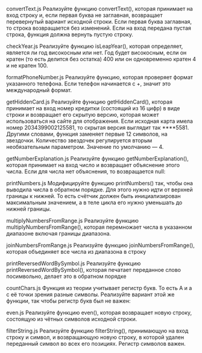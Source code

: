 convertText.js 
Реализуйте функцию convertText(), которая принимает на вход строку и, если первая буква не заглавная, возвращает перевернутый вариант исходной строки. Если первая буква заглавная, то строка возвращается без изменений. Если на вход передана пустая строка, функция должна вернуть пустую строку.

checkYear.js 
Реализуйте функцию isLeapYear(), которая определяет, является ли год високосным или нет. Год будет високосным, если он кратен (то есть делится без остатка) 400 или он одновременно кратен 4 и не кратен 100.

formatPhoneNumber.js 
Реализуйте функцию, которая проверяет формат указанного телефона. Если телефон начинается с +, значит это международный формат.

getHiddenCard.js 
Реализуйте функцию getHiddenCard(), которая принимает на вход номер кредитки (состоящий из 16 цифр) в виде строки и возвращает его скрытую версию, 
которая может использоваться на сайте для отображения. Если исходная карта имела номер 2034399002125581, то скрытая версия выглядит так ****5581. 
Другими словами, функция заменяет первые 12 символов, на звездочки. Количество звездочек регулируется вторым необязательным параметром. Значение по умолчанию — 4.

getNumberExplanation.js
Реализуйте функцию getNumberExplanation(), которая принимает на вход число и возвращает объяснение этого числа. Если для числа нет объяснения, то возвращается null:

printNumbers.js
Модифицируйте функцию printNumbers() так, чтобы она выводила числа в обратном порядке. Для этого нужно идти от верхней границы к нижней. 
То есть счётчик должен быть инициализирован максимальным значением, а в теле цикла его нужно уменьшать до нижней границы.

multiplyNumbersFromRange.js
Реализуйте функцию multiplyNumbersFromRange(), которая перемножает числа в указанном диапазоне включая границы диапазона.

joinNumbersFromRange.js
Реализуйте функцию joinNumbersFromRange(), которая объединяет все числа из диапазона в строку

printReversedWordBySymbol.js
Реализуйте функцию printReversedWordBySymbol(), которая печатает переданное слово посимвольно, делает это в обратном порядке

countChars.js
Функция из теории учитывает регистр букв. То есть A и a с её точки зрения разные символы. Реализуйте вариант этой же функции, так чтобы регистр букв был не важен:

even.js
Реализуйте функцию even(), которая возвращает новую строку, состоящую из чётных символов исходной строки.

filterString.js
Реализуйте функцию filterString(), принимающую на вход строку и символ, и возвращающую новую строку, в которой удален переданный символ во всех его позициях. Регистр символов важен.
